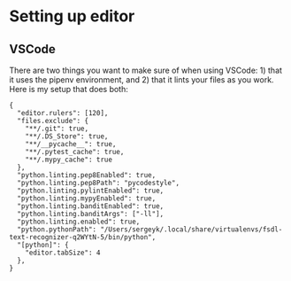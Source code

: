# Setting up editor

## VSCode

There are two things you want to make sure of when using VSCode: 1) that it uses the pipenv environment, and 2) that it lints your files as you work.
Here is my setup that does both:

```
{
  "editor.rulers": [120],
  "files.exclude": {
    "**/.git": true,
    "**/.DS_Store": true,
    "**/__pycache__": true,
    "**/.pytest_cache": true,
    "**/.mypy_cache": true
  },
  "python.linting.pep8Enabled": true,
  "python.linting.pep8Path": "pycodestyle",
  "python.linting.pylintEnabled": true,
  "python.linting.mypyEnabled": true,
  "python.linting.banditEnabled": true,
  "python.linting.banditArgs": ["-ll"],
  "python.linting.enabled": true,
  "python.pythonPath": "/Users/sergeyk/.local/share/virtualenvs/fsdl-text-recognizer-q2WYtN-5/bin/python",
  "[python]": {
    "editor.tabSize": 4
  },
}

```
